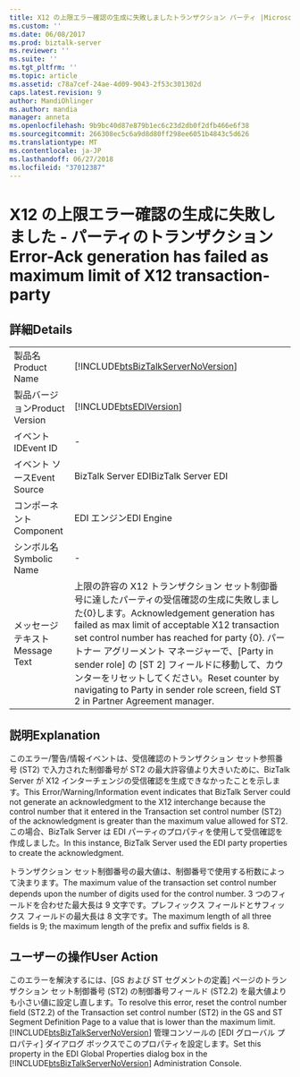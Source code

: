 ```yaml
---
title: X12 の上限エラー確認の生成に失敗しましたトランザクション パーティ |Microsoft Docs
ms.custom: ''
ms.date: 06/08/2017
ms.prod: biztalk-server
ms.reviewer: ''
ms.suite: ''
ms.tgt_pltfrm: ''
ms.topic: article
ms.assetid: c78a7cef-24ae-4d09-9043-2f53c301302d
caps.latest.revision: 9
author: MandiOhlinger
ms.author: mandia
manager: anneta
ms.openlocfilehash: 9b9bc40d87e879b1ec6c23d2db0f2dfb466e6f38
ms.sourcegitcommit: 266308ec5c6a9d8d80ff298ee6051b4843c5d626
ms.translationtype: MT
ms.contentlocale: ja-JP
ms.lasthandoff: 06/27/2018
ms.locfileid: "37012387"
---
```

# <a name="error-ack-generation-has-failed-as-maximum-limit-of-x12-transaction-party"></a><span data-ttu-id="bcff4-102">X12 の上限エラー確認の生成に失敗しました - パーティのトランザクション</span><span class="sxs-lookup"><span data-stu-id="bcff4-102">Error-Ack generation has failed as maximum limit of X12 transaction-party</span></span>
## <a name="details"></a><span data-ttu-id="bcff4-103">詳細</span><span class="sxs-lookup"><span data-stu-id="bcff4-103">Details</span></span>  
  
|                 |                                                                                                                                                                                                                                     |
|-----------------|-------------------------------------------------------------------------------------------------------------------------------------------------------------------------------------------------------------------------------------|
|  <span data-ttu-id="bcff4-104">製品名</span><span class="sxs-lookup"><span data-stu-id="bcff4-104">Product Name</span></span>   |                                                                         [!INCLUDE[btsBizTalkServerNoVersion](../includes/btsbiztalkservernoversion-md.md)]                                                                          |
| <span data-ttu-id="bcff4-105">製品バージョン</span><span class="sxs-lookup"><span data-stu-id="bcff4-105">Product Version</span></span> |                                                                                     [!INCLUDE[btsEDIVersion](../includes/btsediversion-md.md)]                                                                                      |
|    <span data-ttu-id="bcff4-106">イベント ID</span><span class="sxs-lookup"><span data-stu-id="bcff4-106">Event ID</span></span>     |                                                                                                                  -                                                                                                                  |
|  <span data-ttu-id="bcff4-107">イベント ソース</span><span class="sxs-lookup"><span data-stu-id="bcff4-107">Event Source</span></span>   |                                                                                                         <span data-ttu-id="bcff4-108">BizTalk Server EDI</span><span class="sxs-lookup"><span data-stu-id="bcff4-108">BizTalk Server EDI</span></span>                                                                                                          |
|    <span data-ttu-id="bcff4-109">コンポーネント</span><span class="sxs-lookup"><span data-stu-id="bcff4-109">Component</span></span>    |                                                                                                             <span data-ttu-id="bcff4-110">EDI エンジン</span><span class="sxs-lookup"><span data-stu-id="bcff4-110">EDI Engine</span></span>                                                                                                              |
|  <span data-ttu-id="bcff4-111">シンボル名</span><span class="sxs-lookup"><span data-stu-id="bcff4-111">Symbolic Name</span></span>  |                                                                                                                  -                                                                                                                  |
|  <span data-ttu-id="bcff4-112">メッセージ テキスト</span><span class="sxs-lookup"><span data-stu-id="bcff4-112">Message Text</span></span>   | <span data-ttu-id="bcff4-113">上限の許容の X12 トランザクション セット制御番号に達したパーティの受信確認の生成に失敗しました{0}します。</span><span class="sxs-lookup"><span data-stu-id="bcff4-113">Acknowledgement generation has failed as max limit of acceptable X12 transaction set control number has reached for party {0}.</span></span> <span data-ttu-id="bcff4-114">パートナー アグリーメント マネージャーで、[Party in sender role] の [ST 2] フィールドに移動して、カウンターをリセットしてください。</span><span class="sxs-lookup"><span data-stu-id="bcff4-114">Reset counter by navigating to Party in sender role screen, field ST 2 in Partner Agreement manager.</span></span> |
  
## <a name="explanation"></a><span data-ttu-id="bcff4-115">説明</span><span class="sxs-lookup"><span data-stu-id="bcff4-115">Explanation</span></span>  
 <span data-ttu-id="bcff4-116">このエラー/警告/情報イベントは、受信確認のトランザクション セット参照番号 (ST2) で入力された制御番号が ST2 の最大許容値より大きいために、BizTalk Server が X12 インターチェンジの受信確認を生成できなかったことを示します。</span><span class="sxs-lookup"><span data-stu-id="bcff4-116">This Error/Warning/Information event indicates that BizTalk Server could not generate an acknowledgment to the X12 interchange because the control number that it entered in the Transaction set control number (ST2) of the acknowledgment is greater than the maximum value allowed for ST2.</span></span> <span data-ttu-id="bcff4-117">この場合、BizTalk Server は EDI パーティのプロパティを使用して受信確認を作成しました。</span><span class="sxs-lookup"><span data-stu-id="bcff4-117">In this instance, BizTalk Server used the EDI party properties to create the acknowledgment.</span></span>  
  
 <span data-ttu-id="bcff4-118">トランザクション セット制御番号の最大値は、制御番号で使用する桁数によって決まります。</span><span class="sxs-lookup"><span data-stu-id="bcff4-118">The maximum value of the transaction set control number depends upon the number of digits used for the control number.</span></span> <span data-ttu-id="bcff4-119">3 つのフィールドを合わせた最大長は 9 文字です。プレフィックス フィールドとサフィックス フィールドの最大長は 8 文字です。</span><span class="sxs-lookup"><span data-stu-id="bcff4-119">The maximum length of all three fields is 9; the maximum length of the prefix and suffix fields is 8.</span></span>  
  
## <a name="user-action"></a><span data-ttu-id="bcff4-120">ユーザーの操作</span><span class="sxs-lookup"><span data-stu-id="bcff4-120">User Action</span></span>  
 <span data-ttu-id="bcff4-121">このエラーを解決するには、[GS および ST セグメントの定義] ページのトランザクション セット制御番号 (ST2) の制御番号フィールド (ST2.2) を最大値よりも小さい値に設定し直します。</span><span class="sxs-lookup"><span data-stu-id="bcff4-121">To resolve this error, reset the control number field (ST2.2) of the Transaction set control number (ST2) in the GS and ST Segment Definition Page to a value that is lower than the maximum limit.</span></span> <span data-ttu-id="bcff4-122">[!INCLUDE[btsBizTalkServerNoVersion](../includes/btsbiztalkservernoversion-md.md)] 管理コンソールの [EDI グローバル プロパティ] ダイアログ ボックスでこのプロパティを設定します。</span><span class="sxs-lookup"><span data-stu-id="bcff4-122">Set this property in the EDI Global Properties dialog box in the [!INCLUDE[btsBizTalkServerNoVersion](../includes/btsbiztalkservernoversion-md.md)] Administration Console.</span></span>